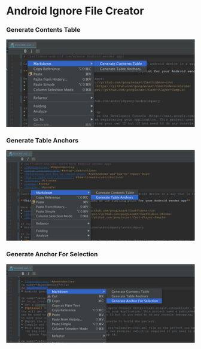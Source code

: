 # Android Ignore File Creator

### Generate Contents Table

![Generate Anchor For Selection](https://github.com/developer-yx/markdown-contents-table-generator/blob/master/images/generate-contents-table.png)

### Generate Table Anchors

![Generate Anchor For Selection](https://github.com/developer-yx/markdown-contents-table-generator/blob/master/images/generate-table-anchors.png)

### Generate Anchor For Selection

![Generate Anchor For Selection](https://github.com/developer-yx/markdown-contents-table-generator/blob/master/images/generate-anchor-for-selection.png)
